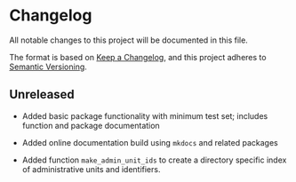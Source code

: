 <!-- Copied from https://www.pyopensci.org/python-package-guide/documentation/repository-files/changelog-file.html#introduction -->

# Changelog
All notable changes to this project will be documented in this file.

The format is based on [Keep a Changelog](https://keepachangelog.com/en/1.0.0/), and this project adheres to [Semantic Versioning](https://semver.org/spec/v2.0.0.html).

## Unreleased

- Added basic package functionality with minimum test set; includes function and package documentation

- Added online documentation build using `mkdocs` and related packages

- Added function `make_admin_unit_ids` to create a directory specific index of administrative units and identifiers.
